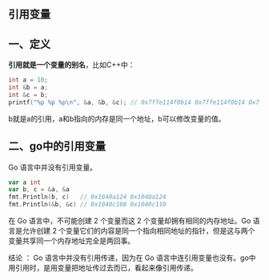 ## 引用变量

## 一、定义

**引用就是一个变量的别名**，比如C++中：

```C++
int a = 10;
int &b = a;
int &c = b;
printf("%p %p %p\n", &a, &b, &c); // 0x7ffe114f0b14 0x7ffe114f0b14 0x7ffe114f0b14
```

b就是a的引用，a和b指向的内存是同一个地址，b可以修改变量的值。



## 二、go中的引用变量

Go 语言中并没有引用变量。

```go
var a int
var b, c = &a, &a
fmt.Println(b, c)   // 0x1040a124 0x1040a124
fmt.Println(&b, &c) // 0x1040c108 0x1040c110
```

在 Go 语言中，不可能创建 2 个变量而这 2 个变量却拥有相同的内存地址。Go 语言是允许创建 2 个变量它们的内容是同一个指向相同地址的指针，但是这与两个变量共享同一个内存地址完全是两回事。

结论 ： Go 语言中并没有引用传递，因为在 Go 语言中连引用变量也没有。go中用引用时，是用变量把地址传过去而已，看起来像引用传递。